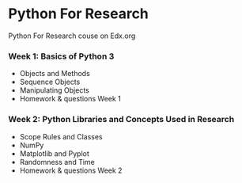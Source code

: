 # Python For Research
Python For Research couse on Edx.org

### Week 1: Basics of Python 3
- Objects and Methods
- Sequence Objects
- Manipulating Objects
- Homework & questions Week 1
### Week 2: Python Libraries and Concepts Used in Research
- Scope Rules and Classes
- NumPy
- Matplotlib and Pyplot
- Randomness and Time
- Homework & questions Week 2
